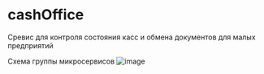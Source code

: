 # cashOffice
Сревис для контроля состояния касс и обмена документов для малых предприятий 

Схема группы микросервисов 
![image](https://user-images.githubusercontent.com/73337314/167916061-efef43da-429a-4eb2-8b06-468c2e2a1759.png)


